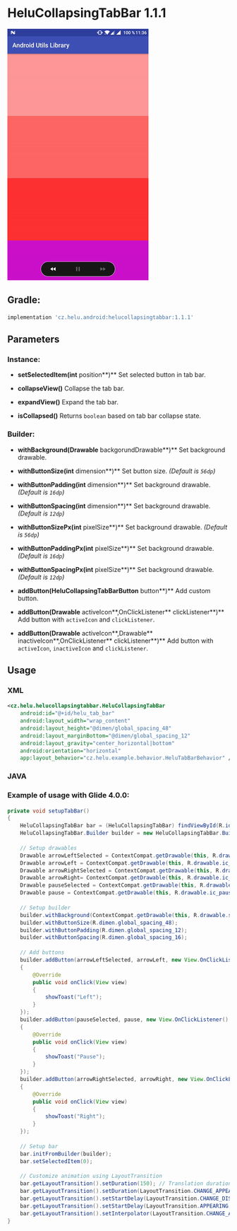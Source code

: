 # HeluCollapsingTabBar 1.1.1
![Alt text](./extras/HeluCollapsingTabBar.gif?raw=true "HeluCollapsingTabBar")


## Gradle:
```groovy
implementation 'cz.helu.android:helucollapsingtabbar:1.1.1'
```

## Parameters


### Instance:
* **setSelectedItem(int** position**)**
  Set selected button in tab bar.
  
* **collapseView()**
  Collapse the tab bar.
  
* **expandView()**
  Expand the tab bar.
  
* **isCollapsed()**
  Returns ``boolean`` based on tab bar collapse state.


### Builder:
* **withBackground(Drawable** backgorundDrawable**)**
  Set background drawable.
  
* **withButtonSize(int** dimension**)**
  Set button size.
  *(Default is ```56dp```)*
  
* **withButtonPadding(int** dimension**)**
  Set background drawable.
  *(Default is ```16dp```)*
  
* **withButtonSpacing(int** dimension**)**
  Set background drawable.
  *(Default is ```12dp```)*
    
* **withButtonSizePx(int** pixelSize**)**
  Set background drawable.
  *(Default is ```56dp```)*
  
* **withButtonPaddingPx(int** pixelSize**)**
  Set background drawable.
  *(Default is ```16dp```)*
  
* **withButtonSpacingPx(int** pixelSize**)**
  Set background drawable.
  *(Default is ```12dp```)*
  
* **addButton(HeluCollapsingTabBarButton** button**)**
  Add custom button.
  
* **addButton(Drawable** activeIcon**,OnClickListener** clickListener**)**
  Add button with ``activeIcon`` and ``clickListener``.
  
* **addButton(Drawable** activeIcon**,Drawable** inactiveIcon**,OnClickListener** clickListener**)**
  Add button with ``activeIcon``, ``inactiveIcon`` and ``clickListener``.



## Usage

### XML
```xml
<cz.helu.helucollapsingtabbar.HeluCollapsingTabBar
	android:id="@+id/helu_tab_bar"
	android:layout_width="wrap_content"
	android:layout_height="@dimen/global_spacing_48"
	android:layout_marginBottom="@dimen/global_spacing_12"
	android:layout_gravity="center_horizontal|bottom"
	android:orientation="horizontal"
	app:layout_behavior="cz.helu.example.behavior.HeluTabBarBehavior" />
```

### JAVA


### Example of usage with Glide 4.0.0:
```java
private void setupTabBar()
{
	HeluCollapsingTabBar bar = (HeluCollapsingTabBar) findViewById(R.id.helu_tab_bar);
	HeluCollapsingTabBar.Builder builder = new HeluCollapsingTabBar.Builder(this);

	// Setup drawables
	Drawable arrowLeftSelected = ContextCompat.getDrawable(this, R.drawable.ic_arrow_left_selected);
	Drawable arrowLeft = ContextCompat.getDrawable(this, R.drawable.ic_arrow_left);
	Drawable arrowRightSelected = ContextCompat.getDrawable(this, R.drawable.ic_arrow_right_selected);
	Drawable arrowRight= ContextCompat.getDrawable(this, R.drawable.ic_arrow_right);
	Drawable pauseSelected = ContextCompat.getDrawable(this, R.drawable.ic_pause_selected);
	Drawable pause = ContextCompat.getDrawable(this, R.drawable.ic_pause);

	// Setup builder
	builder.withBackground(ContextCompat.getDrawable(this, R.drawable.shape_collapsing_tab_bar));
	builder.withButtonSize(R.dimen.global_spacing_48);
	builder.withButtonPadding(R.dimen.global_spacing_12);
	builder.withButtonSpacing(R.dimen.global_spacing_16);

	// Add buttons
	builder.addButton(arrowLeftSelected, arrowLeft, new View.OnClickListener()
	{
		@Override
		public void onClick(View view)
		{
			showToast("Left");
		}
	});
	builder.addButton(pauseSelected, pause, new View.OnClickListener()
	{
		@Override
		public void onClick(View view)
		{
			showToast("Pause");
		}
	});
	builder.addButton(arrowRightSelected, arrowRight, new View.OnClickListener()
	{
		@Override
		public void onClick(View view)
		{
			showToast("Right");
		}
	});

	// Setup bar
	bar.initFromBuilder(builder);
	bar.setSelectedItem(0);

	// Customize animation using LayoutTransition
	bar.getLayoutTransition().setDuration(150); // Translation duration
	bar.getLayoutTransition().setDuration(LayoutTransition.CHANGE_APPEARING, 200); // Translation duration
	bar.getLayoutTransition().setStartDelay(LayoutTransition.CHANGE_DISAPPEARING, 125); // Start Delay
	bar.getLayoutTransition().setStartDelay(LayoutTransition.APPEARING, 100); // Start Delay
	bar.getLayoutTransition().setInterpolator(LayoutTransition.CHANGE_APPEARING, new OvershootInterpolator());
}
```